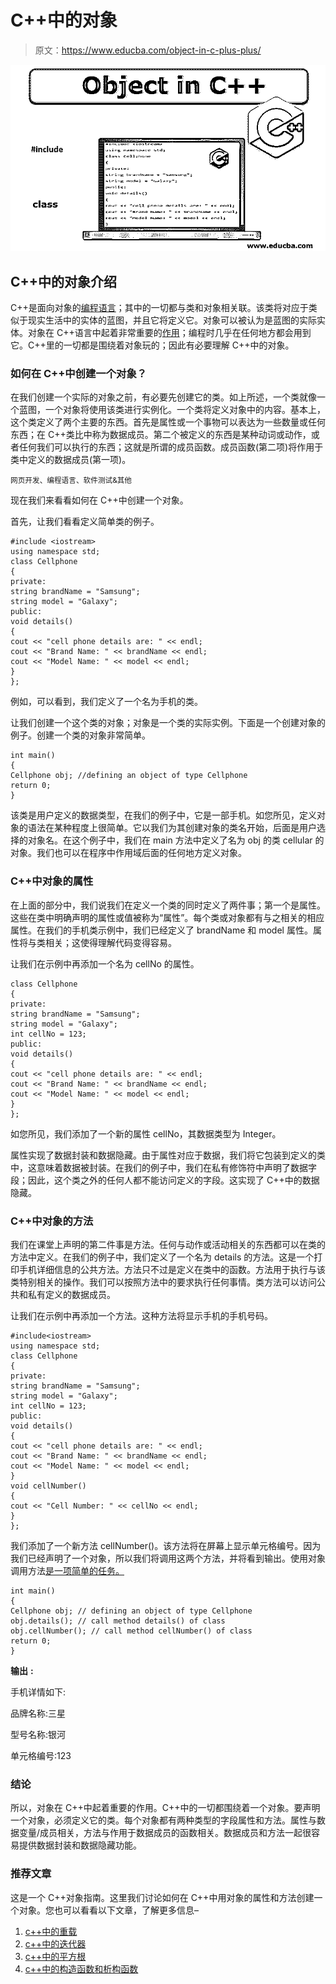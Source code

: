 # C++中的对象

> 原文：<https://www.educba.com/object-in-c-plus-plus/>

![Object in C++](img/2f13044979620f0687ae16709b1bf0dc.png)



## C++中的对象介绍

C++是面向对象的[编程语言](https://www.educba.com/what-is-a-programming-language/)；其中的一切都与类和对象相关联。该类将对应于类似于现实生活中的实体的蓝图，并且它将定义它。对象可以被认为是蓝图的实际实体。对象在 C++语言中起着非常重要的[作用](https://www.educba.com/what-is-c-plus-plus/)；编程时几乎在任何地方都会用到它。C++里的一切都是围绕着对象玩的；因此有必要理解 C++中的对象。

### 如何在 C++中创建一个对象？

在我们创建一个实际的对象之前，有必要先创建它的类。如上所述，一个类就像一个蓝图，一个对象将使用该类进行实例化。一个类将定义对象中的内容。基本上，这个类定义了两个主要的东西。首先是属性或一个事物可以表达为一些数量或任何东西；在 C++类比中称为数据成员。第二个被定义的东西是某种动词或动作，或者任何我们可以执行的东西；这就是所谓的成员函数。成员函数(第二项)将作用于类中定义的数据成员(第一项)。

<small>网页开发、编程语言、软件测试&其他</small>

现在我们来看看如何在 C++中创建一个对象。

首先，让我们看看定义简单类的例子。

```
#include <iostream>
using namespace std;
class Cellphone
{
private:
string brandName = "Samsung";
string model = "Galaxy";
public:
void details()
{
cout << "cell phone details are: " << endl;
cout << "Brand Name: " << brandName << endl;
cout << "Model Name: " << model << endl;
}
};
```

例如，可以看到，我们定义了一个名为手机的类。

让我们创建一个这个类的对象；对象是一个类的实际实例。下面是一个创建对象的例子。创建一个类的对象非常简单。

```
int main()
{
Cellphone obj; //defining an object of type Cellphone
return 0;
}
```

该类是用户定义的数据类型，在我们的例子中，它是一部手机。如您所见，定义对象的语法在某种程度上很简单。它以我们为其创建对象的类名开始，后面是用户选择的对象名。在这个例子中，我们在 main 方法中定义了名为 obj 的类 cellular 的对象。我们也可以在程序中作用域后面的任何地方定义对象。

### C++中对象的属性

在上面的部分中，我们说我们在定义一个类的同时定义了两件事；第一个是属性。这些在类中明确声明的属性或值被称为“属性”。每个类或对象都有与之相关的相应属性。在我们的手机类示例中，我们已经定义了 brandName 和 model 属性。属性将与类相关；这使得理解代码变得容易。

让我们在示例中再添加一个名为 cellNo 的属性。

```
class Cellphone
{
private:
string brandName = "Samsung";
string model = "Galaxy";
int cellNo = 123;
public:
void details()
{
cout << "cell phone details are: " << endl;
cout << "Brand Name: " << brandName << endl;
cout << "Model Name: " << model << endl;
}
};
```

如您所见，我们添加了一个新的属性 cellNo，其数据类型为 Integer。

属性实现了数据封装和数据隐藏。由于属性对应于数据，我们将它包装到定义的类中，这意味着数据被封装。在我们的例子中，我们在私有修饰符中声明了数据字段；因此，这个类之外的任何人都不能访问定义的字段。这实现了 C++中的数据隐藏。

### C++中对象的方法

我们在课堂上声明的第二件事是方法。任何与动作或活动相关的东西都可以在类的方法中定义。在我们的例子中，我们定义了一个名为 details 的方法。这是一个打印手机详细信息的公共方法。方法只不过是定义在类中的函数。方法用于执行与该类特别相关的操作。我们可以按照方法中的要求执行任何事情。类方法可以访问公共和私有定义的数据成员。

让我们在示例中再添加一个方法。这种方法将显示手机的手机号码。

```
#include<iostream>
using namespace std;
class Cellphone
{
private:
string brandName = "Samsung";
string model = "Galaxy";
int cellNo = 123;
public:
void details()
{
cout << "cell phone details are: " << endl;
cout << "Brand Name: " << brandName << endl;
cout << "Model Name: " << model << endl;
}
void cellNumber()
{
cout << "Cell Number: " << cellNo << endl;
}
};
```

我们添加了一个新方法 cellNumber()。该方法将在屏幕上显示单元格编号。因为我们已经声明了一个对象，所以我们将调用这两个方法，并将看到输出。使用对象调用方法[是一项简单的任务。](https://www.educba.com/object-in-python/)

```
int main()
{
Cellphone obj; // defining an object of type Cellphone
obj.details(); // call method details() of class
obj.cellNumber(); // call method cellNumber() of class
return 0;
}
```

**输出** **:**

手机详情如下:

品牌名称:三星

型号名称:银河

单元格编号:123

### 结论

所以，对象在 C++中起着重要的作用。C++中的一切都围绕着一个对象。要声明一个对象，必须定义它的类。每个对象都有两种类型的字段属性和方法。属性与数据变量/成员相关，方法与作用于数据成员的函数相关。数据成员和方法一起很容易提供数据封装和数据隐藏功能。

### 推荐文章

这是一个 C++对象指南。这里我们讨论如何在 C++中用对象的属性和方法创建一个对象。您也可以看看以下文章，了解更多信息–

1.  [c++中的重载](https://www.educba.com/overloading-in-c-plus-plus/)
2.  [c++中的迭代器](https://www.educba.com/iterator-in-c-plus-plus/)
3.  [c++中的平方根](https://www.educba.com/square-root-in-c-plus-plus/)
4.  [c++中的构造函数和析构函数](https://www.educba.com/constructor-and-destructor-in-c-plus-plus/)





